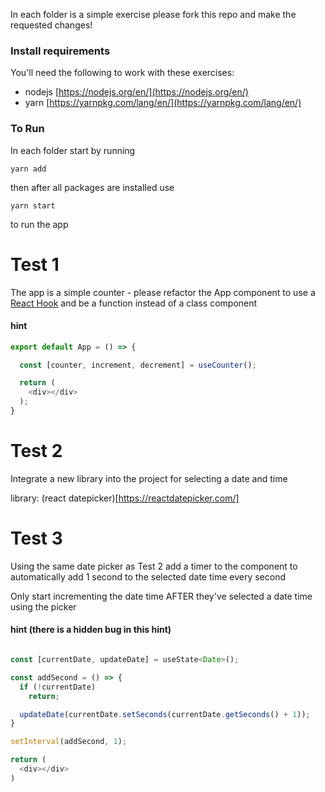 In each folder is a simple exercise please fork this repo and make the requested changes!

### Install requirements

You'll need the following to work with these exercises:

- nodejs [https://nodejs.org/en/](https://nodejs.org/en/)
- yarn [https://yarnpkg.com/lang/en/](https://yarnpkg.com/lang/en/)

### To Run

In each folder start by running 

`yarn add`

then after all packages are installed use

`yarn start` 

to run the app



# Test 1

The app is a simple counter - please refactor the App component to use a [React Hook](https://reactjs.org/docs/hooks-intro.html) and be a function instead of a class component

#### hint

```javascript
export default App = () => {

  const [counter, increment, decrement] = useCounter();

  return (
    <div></div>
  );
}
```

# Test 2

Integrate a new library into the project for selecting a date and time

library: (react datepicker)[https://reactdatepicker.com/]

# Test 3

Using the same date picker as Test 2 add a timer to the component to automatically add 1 second to the selected date time every second

Only start incrementing the date time AFTER they've selected a date time using the picker

#### hint **(there is a hidden bug in this hint)**

```javascript

const [currentDate, updateDate] = useState<Date>();

const addSecond = () => {
  if (!currentDate)
    return;

  updateDate(currentDate.setSeconds(currentDate.getSeconds() + 1));
}

setInterval(addSecond, 1);

return (
  <div></div>
)
```
